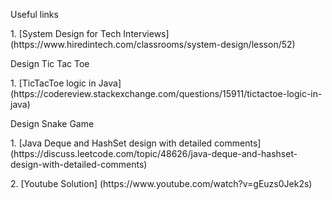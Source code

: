 <p>Useful links
<p>1. [System Design for Tech Interviews] (https://www.hiredintech.com/classrooms/system-design/lesson/52)

<p>Design Tic Tac Toe
<p>1. [TicTacToe logic in Java] (https://codereview.stackexchange.com/questions/15911/tictactoe-logic-in-java)

<p>Design Snake Game
<p>1. [Java Deque and HashSet design with detailed comments] (https://discuss.leetcode.com/topic/48626/java-deque-and-hashset-design-with-detailed-comments)
<p>2. [Youtube Solution] (https://www.youtube.com/watch?v=gEuzs0Jek2s)
